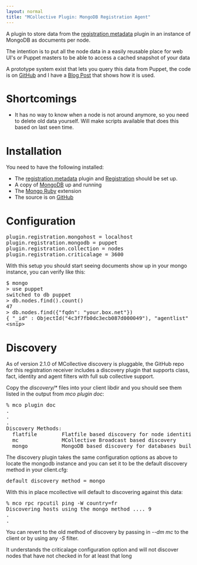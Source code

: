 ```yaml
---
layout: normal
title: "MCollective Plugin: MongoDB Registration Agent"
---
```


A plugin to store data from the [registration metadata](registration_metadata.html) plugin in an instance of MongoDB as documents per node.

The intention is to put all the node data in a easily reusable place for web UI's or Puppet masters to be able to access a cached snapshot of your data

A prototype system exist that lets you query this data from Puppet, the code is on [GitHub](https://github.com/puppetlabs/mcollective-plugins/tree/master/agent/registration-mongodb/puppet) and I have a [Blog Post](http://www.devco.net/archives/2010/09/18/puppet_search_engine_with_mcollective.php) that shows how it is used.

Shortcomings
=============

 * It has no way to know when a node is not around anymore, so you need to delete old data yourself.  Will make scripts available that does this based on last seen time.

Installation
============

You need to have the following installed:

 * The [registration metadata](registration_metadata.html)  plugin and [Registration](http://docs.puppetlabs.com/mcollective/reference/plugins/registration.html) should be set up.
 * A copy of [MongoDB](http://mongodb.org/) up and running
 * The [Mongo Ruby](http://www.mongodb.org/display/DOCS/Ruby+Language+Center) extension
 * The source is on [GitHub](https://github.com/puppetlabs/mcollective-plugins/tree/master/agent/registration-mongodb/)

Configuration
=============

<pre>
plugin.registration.mongohost = localhost
plugin.registration.mongodb = puppet
plugin.registration.collection = nodes
plugin.registration.criticalage = 3600
</pre>

With this setup you should start seeing documents show up in your mongo instance, you can verify like this:

<pre>
$ mongo
> use puppet
switched to db puppet
> db.nodes.find().count()
47
> db.nodes.find({"fqdn": "your.box.net"})
{ "_id" : ObjectId("4c3f7fb0dc3ecb087d000049"), "agentlist" : [
&lt;snip&gt;
</pre>

Discovery
======

As of version 2.1.0 of MCollective discovery is pluggable, the GitHub repo for this registration receiver includes
a discovery plugin that supports class, fact, identity and agent filters with full sub collective support.

Copy the _discovery/*_ files into your client libdir and you should see them listed in the output from *mco plugin doc*:

<pre>
% mco plugin doc
.
.
.
Discovery Methods:
  flatfile        Flatfile based discovery for node identities
  mc              MCollective Broadcast based discovery
  mongo           MongoDB based discovery for databases built using registration
</pre>

The discovery plugin takes the same configuration options as above to locate the mongodb instance and you can 
set it to be the default discovery method in your client.cfg:

<pre>
default_discovery_method = mongo
</pre>

With this in place mcollective will default to discovering against this data:

<pre>
% mco rpc rpcutil ping -W country=fr
Discovering hosts using the mongo method .... 9
.
.
</pre>

You can revert to the old method of discovery by passing in *--dm mc* to the client or by using any *-S* filter.

It understands the criticalage configuration option and will not discover nodes that have not checked in for at least that long
